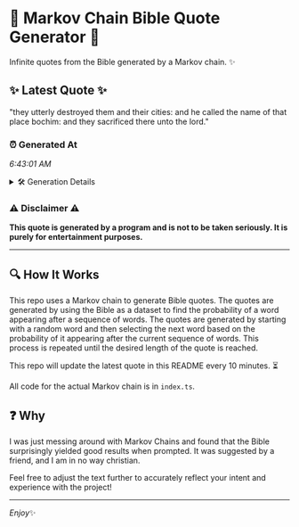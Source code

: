 # 📖 Markov Chain Bible Quote Generator 📖

Infinite quotes from the Bible generated by a Markov chain. ✨

## ✨ Latest Quote ✨
"they utterly destroyed them and their cities: and he called the name of that place bochim: and they sacrificed there unto the lord."

### ⏰ Generated At
*6:43:01 AM*

<details>
    <summary>🛠️ Generation Details</summary>
    <p>
        <strong>🌱 Seed:</strong> they<br>
        <strong>🔄 Iterations:</strong> 22<br>
        <strong>📜 Context History:</strong><br>[ they ]: utterly<br>[ they, utterly ]: destroyed<br>[ they, utterly, destroyed ]: them<br>[ they, utterly, destroyed, them ]: and<br>[ they, utterly, destroyed, them, and ]: their<br>[ they, utterly, destroyed, them, and, their ]: cities:<br>[ utterly, destroyed, them, and, their, cities: ]: and<br>[ destroyed, them, and, their, cities:, and ]: he<br>[ them, and, their, cities:, and, he ]: called<br>[ and, their, cities:, and, he, called ]: the<br>[ their, cities:, and, he, called, the ]: name<br>[ cities:, and, he, called, the, name ]: of<br>[ and, he, called, the, name, of ]: that<br>[ he, called, the, name, of, that ]: place<br>[ called, the, name, of, that, place ]: bochim:<br>[ the, name, of, that, place, bochim: ]: and<br>[ name, of, that, place, bochim:, and ]: they<br>[ of, that, place, bochim:, and, they ]: sacrificed<br>[ that, place, bochim:, and, they, sacrificed ]: there<br>[ place, bochim:, and, they, sacrificed, there ]: unto<br>[ bochim:, and, they, sacrificed, there, unto ]: the<br>[ and, they, sacrificed, there, unto, the ]: lord.<br>
    </p>
</details>

### ⚠️ Disclaimer ⚠️
**This quote is generated by a program and is not to be taken seriously. It is purely for entertainment purposes.**

---

## 🔍 How It Works

This repo uses a Markov chain to generate Bible quotes. The quotes are generated by using the Bible as a dataset to find the probability of a word appearing after a sequence of words. The quotes are generated by starting with a random word and then selecting the next word based on the probability of it appearing after the current sequence of words. This process is repeated until the desired length of the quote is reached.

This repo will update the latest quote in this README every 10 minutes. ⏳

All code for the actual Markov chain is in `index.ts`.

## ❓ Why

I was just messing around with Markov Chains and found that the Bible surprisingly yielded good results when prompted. 
It was suggested by a friend, and I am in no way christian.

Feel free to adjust the text further to accurately reflect your intent and experience with the project!

---

*Enjoy*✨
